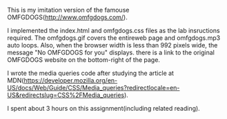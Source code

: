 This is my imitation version of the famouse OMFGDOGS(http://www.omfgdogs.com/).

I implemented the index.html and omfgdogs.css files as the lab insructions required. The omfgdogs.gif covers the entireweb page and omfgdogs.mp3 auto loops. Also, when the browser width is less than 992 pixels wide, the message "No OMFGDOGS for you" displays. there is a link to the original OMFGDOGS website on the bottom-right of the page.


I wrote the media queries code after studying the article at MDN(https://developer.mozilla.org/en-US/docs/Web/Guide/CSS/Media_queries?redirectlocale=en-US&redirectslug=CSS%2FMedia_queries).

I spent about 3 hours on this assignment(including related reading).
